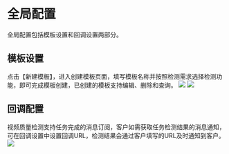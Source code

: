 # 全局配置
全局配置包括模板设置和回调设置两部分。

## 模板设置
点击【新建模板】，进入创建模板页面，填写模板名称并按照检测需求选择检测功能，即可完成模板创建，已创建的模板支持编辑、删除和查询。
![](https://github.com/jdcloudcom/cn/blob/cn-Video-Quality-Detection/image/video-quality-detection/%E8%B4%A8%E6%A3%805.png)
![](https://github.com/jdcloudcom/cn/blob/cn-Video-Quality-Detection/image/video-quality-detection/%E8%B4%A8%E6%A3%806.png)

## 回调配置
视频质量检测支持任务完成的消息订阅，客户如需获取任务检测结果的消息通知，可在回调设置中设置回调URL，检测结果会通过客户填写的URL及时通知到客户。
![](https://github.com/jdcloudcom/cn/blob/cn-Video-Quality-Detection/image/video-quality-detection/%E8%B4%A8%E6%A3%807.png)
